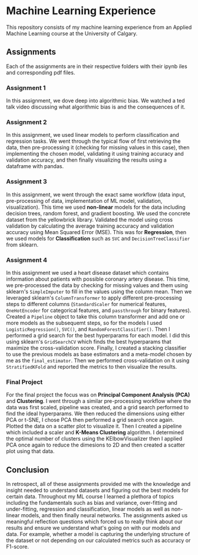 # Machine Learning Experience
This repository consists of my machine learning experience from an Applied Machine Learning course at the University of Calgary.

## Assignments
Each of the assignments are in their respective folders with their ipynb iles and corresponding pdf files.

### Assignment 1
In this assignment, we dove deep into algorithmic bias. We watched a ted talk video discussing what algorithmic bias is and the consequences of it.

### Assignment 2
In this assignment, we used linear models to perform classification and regression tasks. We went through the typical flow of first retrieving the data, then pre-processing it (checking for missing values in this case), then implementing the chosen model, validating it using training accuracy and validation accuracy, and then finally visualizing the results using a dataframe with pandas.

### Assignment 3
In this assignment, we went through the exact same workflow (data input, pre-processing of data, implementation of ML model, validation, visualization). This time we used **non-linear** models for the data including decision trees, random forest, and gradient boosting. We used the concrete dataset from the yellowbrick library. Validated the model using cross validation by calculating the average training accuracy and validation accuracy using Mean Squared Error (MSE). This was for **Regression**, then we used models for **Classification** such as `SVC` and `DecisionTreeClassifier` from sklearn.

### Assignment 4
In this assignment we used a heart disease dataset which contains information about patients with possible coronary artery disease. This time, we pre-processed the data by checking for missing values and them using sklearn's `SimpleImputer` to fill in the values using the column mean. Then we leveraged sklearn's `ColumnTransformer` to apply different pre-processing steps to different columns (`StandardScaler` for numerical features, `OneHotEncoder` for categorical features, and `passthrough` for binary features). Created a `Pipeline` object to take this column transformer and add one or more models as the subsequemt steps, so for the models I used `LogisticRegression()`, `SVC()`, and `RandomForestClassifier()`. Then I performed a grid search for the best hyperparams for each model. I did this using sklearn's `GridSearchCV` which finds the best hyperparams that maximize the cross-validation score. Finally, I created a stacking classifier to use the previous models as base estimators and a meta-model chosen by me as the `final_estimator`. Then we performed cross-validation on it using `StratifiedKFold` and reported the metrics to then visualize the results.

### Final Project
For the final project the focus was on **Principal Component Analysis (PCA)** and **Clustering**. I went through a similar pre-processing workflow where the data was first scaled, pipeline was created, and a grid search performed to find the ideal hyperparams. We then reduced the dimensions using either PCA or t-SNE, I chose PCA then performed a grid search once again. Plotted the data on a scatter plot to visualize it. Then I created a pipeline which included a scaler and **K-Means Clustering** algorithm. I determined the optimal number of clusters using the KElbowVisualizer then I applied PCA once again to reduce the dimesions to 2D and then created a scatter plot using that data.

## Conclusion
In retrospect, all of these assignments provided me with the knowledge and insight needed to understand datasets and figuring out the best models for certain data. Throughout my ML course I learned a plethora of topics including the fundamentals such as bias and variance, over-fitting and under-fitting, regression and classification, linear models as well as non-linear models, and then finally neural networks. The assignments asked us meaningful reflection questions which forced us to really think about our results and ensure we understand what's going on with our models and data. For example, whether a model is capturing the underlying structure of the dataset or not depending on our calculated metrics such as accuracy or F1-score.
